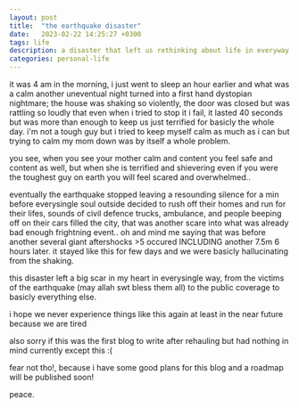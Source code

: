 ```yaml
---
layout: post
title:  "the earthquake disaster"
date:   2023-02-22 14:25:27 +0300
tags: life
description: a disaster that left us rethinking about life in everyway
categories: personal-life 
---
```


it was 4 am in the morning, i just went to sleep an hour earlier and what was a calm another uneventual night turned into a first hand dystopian nightmare; the house was shaking so violently, the door was closed but was rattling so loudly that even when i tried to stop it i fail, it lasted 40 seconds but was more than enough to keep us just terrified for basicly the whole day.
i'm not a tough guy but i tried to keep myself calm as much as i can but trying to calm my mom down was by itself a whole problem.

you see, when you see your mother calm and content you feel safe and content as well, but when she is terrified and shievering even if you were the toughest guy on earth you will feel scared and overwhelmed..

eventually the earthquake stopped leaving a resounding silence for a min before everysingle soul outside decided to rush off their homes and run for their lifes, sounds of civil defence trucks, ambulance, and people beeping off on their cars filled the city, that was another scare into what was already bad enough frightning event.. oh and mind me saying that was before another several giant aftershocks >5 occured INCLUDING another 7.5m 6 hours later. it stayed like this for few days and we were basicly hallucinating from the shaking.

this disaster left a big scar in my heart in everysingle way, from the victims of the earthquake (may allah swt bless them all) to the public coverage to basicly everything else.

i hope we never experience things like this again at least in the near future because we are tired

also sorry if this was the first blog to write after rehauling but had nothing in mind currently except this :(

fear not tho!, because i have some good plans for this blog and a roadmap will be published soon!

peace.
